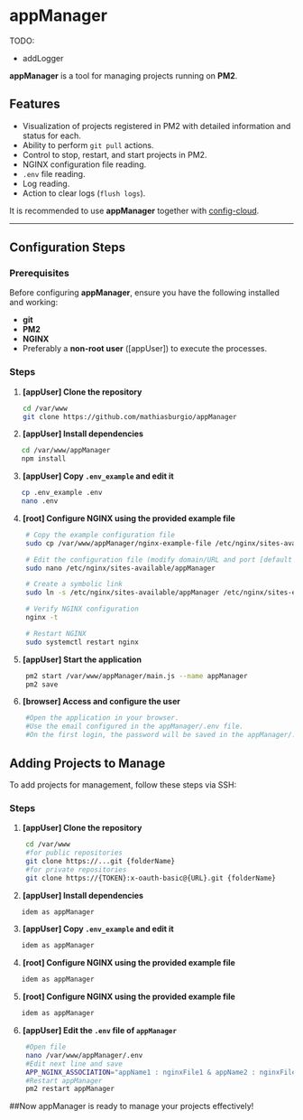 # appManager

TODO:
- addLogger

**appManager** is a tool for managing projects running on **PM2**.  

## Features
- Visualization of projects registered in PM2 with detailed information and status for each.
- Ability to perform `git pull` actions.
- Control to stop, restart, and start projects in PM2.
- NGINX configuration file reading.
- `.env` file reading.
- Log reading.
- Action to clear logs (`flush logs`).

It is recommended to use **appManager** together with [config-cloud](https://github.com/mathiasburgio/config-cloud).

---

## Configuration Steps

### Prerequisites
Before configuring **appManager**, ensure you have the following installed and working:
- **git**
- **PM2**
- **NGINX**
- Preferably a **non-root user** ([appUser]) to execute the processes.

### Steps

1. **[appUser] Clone the repository**  
   ```bash
   cd /var/www
   git clone https://github.com/mathiasburgio/appManager
   ```

2. **[appUser] Install dependencies**  
```bash
   cd /var/www/appManager
   npm install
```

3. **[appUser] Copy `.env_example` and edit it**  
```bash
   cp .env_example .env
   nano .env
```

4. **[root] Configure NGINX using the provided example file**  
```bash
    # Copy the example configuration file
    sudo cp /var/www/appManager/nginx-example-file /etc/nginx/sites-available/appManager

    # Edit the configuration file (modify domain/URL and port [default is 9500 for appManager])
    sudo nano /etc/nginx/sites-available/appManager

    # Create a symbolic link
    sudo ln -s /etc/nginx/sites-available/appManager /etc/nginx/sites-enabled/

    # Verify NGINX configuration
    nginx -t

    # Restart NGINX
    sudo systemctl restart nginx

```

5. **[appUser] Start the application**  
```bash
    pm2 start /var/www/appManager/main.js --name appManager
    pm2 save
```

6. **[browser] Access and configure the user**  
```bash
    #Open the application in your browser.
    #Use the email configured in the appManager/.env file.
    #On the first login, the password will be saved in the appManager/.password file.
```

## Adding Projects to Manage
To add projects for management, follow these steps via SSH:

### Steps

1. **[appUser] Clone the repository**  
```bash
    cd /var/www
    #for public repositories
    git clone https://...git {folderName}
    #for private repositories
    git clone https://{TOKEN}:x-oauth-basic@{URL}.git {folderName}

```

2. **[appUser] Install dependencies**  
```bash
   idem as appManager
```

3. **[appUser] Copy `.env_example` and edit it**  
```bash
   idem as appManager
```

4. **[root] Configure NGINX using the provided example file**   
```bash
   idem as appManager
```

5. **[root] Configure NGINX using the provided example file**   
```bash
   idem as appManager
```
6. **[appUser] Edit the `.env` file of `appManager`**  
```bash
    #Open file
    nano /var/www/appManager/.env
    #Edit next line and save
    APP_NGINX_ASSOCIATION="appName1 : nginxFile1 & appName2 : nginxFile2"
    #Restart appManager
    pm2 restart appManager
```

##Now appManager is ready to manage your projects effectively!